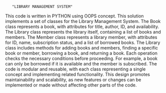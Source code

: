        "LIBRARY MANAGEMENT SYSTEM" 
This code is written in PYTHON using OOPS concept.
This solution implements a set of classes for the Library Management System.  The Book class represents a book, with attributes for title, author, ID, and availability. 
The Library class represents the library itself, containing a list of books and members. 
The Member class represents a library member, with attributes for ID, name, subscription status, and a list of borrowed books.
The Library class includes methods for adding books and members, finding a specific book or member, borrowing a book, and returning a book.
Each operation checks the necessary conditions before proceeding. For example, a book can only be borrowed if it is available and the member is subscribed.
The code is modular and reusable, with each class representing a single concept and implementing related functionality. 
This design promotes maintainability and scalability, as new features or changes can be implemented or made without affecting other parts of the code.
